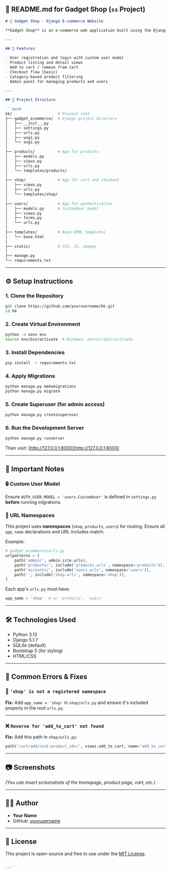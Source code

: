 ## 📘 README.md for Gadget Shop (`ss` Project)

````markdown
# 🛒 Gadget Shop - Django E-commerce Website

**Gadget Shop** is an e-commerce web application built using the Django framework. It supports product listings, user authentication, shopping cart functionality, and basic order processing.

---

## 🚀 Features

- User registration and login with custom user model
- Product listing and detail views
- Add to cart / remove from cart
- Checkout flow (basic)
- Category-based product filtering
- Admin panel for managing products and users

---

## 🧠 Project Structure

```bash
kk/                    # Project root
├── gadget_ecommerce/  # Django project directory
│   ├── __init__.py
│   ├── settings.py
│   ├── urls.py
│   ├── wsgi.py
│   └── asgi.py
│
├── products/          # App for products
│   ├── models.py
│   ├── views.py
│   ├── urls.py
│   └── templates/products/
│
├── shop/              # App for cart and checkout
│   ├── views.py
│   ├── urls.py
│   └── templates/shop/
│
├── users/             # App for authentication
│   ├── models.py      # CustomUser model
│   ├── views.py
│   ├── forms.py
│   └── urls.py
│
├── templates/         # Base HTML templates
│   └── base.html
│
├── static/            # CSS, JS, images
│
├── manage.py
└── requirements.txt
````

---

## ⚙️ Setup Instructions

### 1. Clone the Repository

```bash
git clone https://github.com/yourusername/kk.git
cd kk
```

### 2. Create Virtual Environment

```bash
python -m venv env
source env/bin/activate  # Windows: env\Scripts\activate
```

### 3. Install Dependencies

```bash
pip install -r requirements.txt
```

### 4. Apply Migrations

```bash
python manage.py makemigrations
python manage.py migrate
```

### 5. Create Superuser (for admin access)

```bash
python manage.py createsuperuser
```

### 6. Run the Development Server

```bash
python manage.py runserver
```

Then visit: [http://127.0.0.1:8000](http://127.0.0.1:8000)

---

## 📌 Important Notes

### 🔒 Custom User Model

Ensure `AUTH_USER_MODEL = 'users.CustomUser'` is defined in `settings.py` **before** running migrations.

### 🧩 URL Namespaces

This project uses **namespaces** (`shop`, `products`, `users`) for routing. Ensure all `app_name` declarations and URL includes match:

Example:

```python
# gadget_ecommerce/urls.py
urlpatterns = [
    path('admin/', admin.site.urls),
    path('products/', include('products.urls', namespace='products')),
    path('accounts/', include('users.urls', namespace='users')),
    path('', include('shop.urls', namespace='shop')),
]
```

Each app's `urls.py` must have:

```python
app_name = 'shop'  # or 'products', 'users'
```

---

## 🛠️ Technologies Used

* Python 3.13
* Django 5.1.7
* SQLite (default)
* Bootstrap 5 (for styling)
* HTML/CSS

---

## 🙋 Common Errors & Fixes

### 🔁 `'shop' is not a registered namespace`

**Fix:** Add `app_name = 'shop'` in `shop/urls.py` and ensure it's included properly in the root `urls.py`.

---

### ❌ `Reverse for 'add_to_cart' not found`

**Fix:** Add this path in `shop/urls.py`:

```python
path('cart/add/<int:product_id>/', views.add_to_cart, name='add_to_cart')
```

---

## 📷 Screenshots

*(You can insert screenshots of the homepage, product page, cart, etc.)*

---

## 👨‍💻 Author

* **Your Name**
* GitHub: [yourusername](https://github.com/yourusername)

---

## 📝 License

This project is open-source and free to use under the [MIT License](LICENSE).

```

---`
